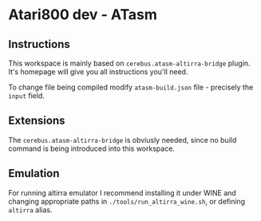 # Atari800 dev - ATasm

## Instructions

This workspace is mainly based on `cerebus.atasm-altirra-bridge` plugin. It's homepage will give you all instructions you'll need.

To change file being compiled modify `atasm-build.json` file - precisely the `input` field.

## Extensions

The `cerebus.atasm-altirra-bridge` is obviusly needed, since no build command is being introduced into this workspace.

## Emulation

For running altirra emulator I recommend installing it under WINE and changing appropriate paths in `./tools/run_altirra_wine.sh`, or defining `altirra` alias. 